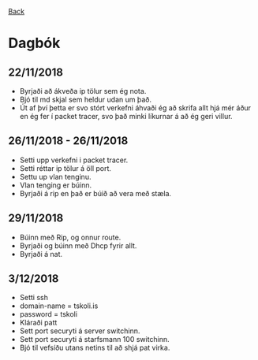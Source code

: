 [Back](../)

# Dagbók

## 22/11/2018

- Byrjaði að ákveða ip tölur sem ég nota.
- Bjó til md skjal sem heldur udan um það.
- Út af því þetta er svo stórt verkefni áhvaði ég að skrifa allt hjá mér áður en ég fer í packet tracer, svo það minki líkurnar á að ég geri villur.


## 26/11/2018 - 26/11/2018

- Setti upp verkefni i packet tracer.
- Setti réttar ip tölur á öll port.
- Settu up vlan tenginu.
- Vlan tenging er búinn.
- Byrjaði á rip en það er búið að vera með stæla.

## 29/11/2018

- Búinn með Rip, og onnur route.
- Byrjaði og búinn með Dhcp fyrir allt.
- Byrjaði á nat.


## 3/12/2018

- Setti ssh
- domain-name = tskoli.is
- password    = tskoli
- Kláraði patt
- Sett port securyti á server switchinn.
- Sett port securyti á starfsmann 100 switchinn.
- Bjó til vefsíðu utans netins til að shjá pat virka.

